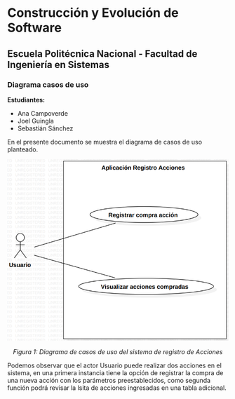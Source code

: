 # Construcción y Evolución de Software
## Escuela Politécnica Nacional - Facultad de Ingeniería en Sistemas

### Diagrama casos de uso
**Estudiantes:**  
- Ana Campoverde
- Joel Guingla
- Sebastián Sánchez

En el presente documento se muestra el diagrama de casos de uso planteado.

<p align="center">
  <img src="assets/casosUso.png" alt="Diagrama de casos de uso">
</p>

<p align="center">
  <em>Figura 1: Diagrama de casos de uso del sistema de registro de Acciones</em>
</p>

Podemos observar que el actor Usuario puede realizar dos acciones en el sistema, en una primera instancia tiene la opción de registrar la compra de una nueva acción con los parámetros preestablecidos, como segunda función podrá revisar la lsita de acciones ingresadas en una tabla adicional.
